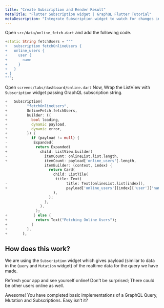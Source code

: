 ```yaml
---
title: "Create Subscription and Render Result"
metaTitle: "Flutter Subscription widget | GraphQL Flutter Tutorial"
metaDescription: "Integrate Subscription widget to watch for changes in realtime data. We use GraphQL subscriptions as an example to get live data in the Flutter app"
---
```


Open `src/data/online_fetch.dart` and add the following code.

```dart
+static String fetchUsers = """
+   subscription fetchOnlineUsers {
+   online_users {
+     user {
+       name
+     }
+   }
+ }
""";
```

Open `screens/tabs/dashboard/online.dart`
Now, Wrap the ListView with `Subscription` widget passing GraphQL subscription string.

```dart
+   Subscription(
+         "fetchOnlineUsers",
+         OnlineFetch.fetchUsers,
+         builder: ({
+           bool loading,
+           dynamic payload,
+           dynamic error,
+         }) {
+           if (payload != null) {
-            Expanded(
+             return Expanded(
+               child: ListView.builder(
-                 itemCount: onlineList.list.length,
+                 itemCount: payload['online_users'].length,
                  itemBuilder: (context, index) {
                    return Card(
                      child: ListTile(
                       title: Text(
-                           title: Text(onlineList.list[index]),
+                           payload['online_users'][index]['user']['name']),
                      ),
                    );
                  },
                ),
              );
+            } else {
+             return Text("Fetching Online Users");
+           }
+         },
+       ),
```

## How does this work?

We are using the `Subscription` widget which gives payload (similar to data in the `Query` and `Mutation` widget) of the realtime data for the query we have made.

Refresh your app and see yourself online! Don't be surprised; There could be other users online as well.

Awesome! You have completed basic implementations of a GraphQL Query, Mutation and Subscriptions. Easy isn't it?
